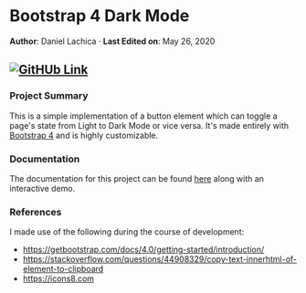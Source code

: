 # Bootstrap 4 Dark Mode

**Author**: Daniel Lachica &middot;
**Last Edited on**: May 26, 2020

[![GitHUb Link](https://travis-ci.org/joemccann/dillinger.svg?branch=master)](https://github.com/danielflachica/Bootstrap-4-Dark-Mode)
---
### Project Summary
This is a simple implementation of a button element which can toggle a page's state from Light to Dark Mode or vice versa. It's made entirely with [Bootstrap 4](https://getbootstrap.com/docs/4.0/getting-started/introduction/) and is highly customizable. 

### Documentation
The documentation for this project can be found [here](https://danielflachica.github.io/Bootstrap-4-Dark-Mode/) along with an interactive demo.

### References
I made use of the following during the course of development:
- https://getbootstrap.com/docs/4.0/getting-started/introduction/
- https://stackoverflow.com/questions/44908329/copy-text-innerhtml-of-element-to-clipboard
- https://icons8.com
